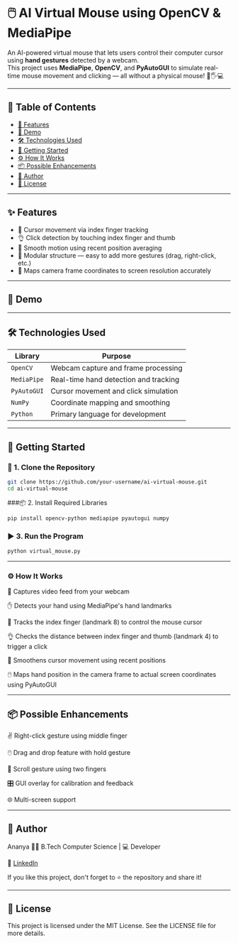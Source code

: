 # 🖱️ AI Virtual Mouse using OpenCV & MediaPipe

An AI-powered virtual mouse that lets users control their computer cursor using **hand gestures** detected by a webcam.  
This project uses **MediaPipe**, **OpenCV**, and **PyAutoGUI** to simulate real-time mouse movement and clicking — all without a physical mouse! 🧠🖐️💻

---

## 📌 Table of Contents

- [📌 Features](#-features)
- [🎥 Demo](#-demo)
- [🛠 Technologies Used](#-technologies-used)
- [🚀 Getting Started](#-getting-started)
- [⚙️ How It Works](#️-how-it-works)
- [📦 Possible Enhancements](#-possible-enhancements)
- [🙋 Author](#-author)
- [📄 License](#-license)

---

## ✨ Features

- 🎯 Cursor movement via index finger tracking
- 👌 Click detection by touching index finger and thumb
- 🔁 Smooth motion using recent position averaging
- 🧩 Modular structure — easy to add more gestures (drag, right-click, etc.)
- 📐 Maps camera frame coordinates to screen resolution accurately

---

## 🎥 Demo



---

## 🛠 Technologies Used

| Library       | Purpose                                |
|---------------|----------------------------------------|
| `OpenCV`      | Webcam capture and frame processing    |
| `MediaPipe`   | Real-time hand detection and tracking  |
| `PyAutoGUI`   | Cursor movement and click simulation   |
| `NumPy`       | Coordinate mapping and smoothing       |
| `Python`      | Primary language for development       |

---

## 🚀 Getting Started

### 📁 1. Clone the Repository

```bash
git clone https://github.com/your-username/ai-virtual-mouse.git
cd ai-virtual-mouse
```

###📦 2. Install Required Libraries
```bash
pip install opencv-python mediapipe pyautogui numpy
```

### ▶️ 3. Run the Program
```bash
python virtual_mouse.py
```

---

### ⚙️ How It Works
🎥 Captures video feed from your webcam

✋ Detects your hand using MediaPipe's hand landmarks

🧠 Tracks the index finger (landmark 8) to control the mouse cursor

👌 Checks the distance between index finger and thumb (landmark 4) to trigger a click

🔁 Smoothens cursor movement using recent positions

🖱️ Maps hand position in the camera frame to actual screen coordinates using PyAutoGUI

---

## 📦 Possible Enhancements
✌️ Right-click gesture using middle finger

🖱️ Drag and drop feature with hold gesture

🔄 Scroll gesture using two fingers

🎛 GUI overlay for calibration and feedback

🌐 Multi-screen support

---

## 🙋 Author
Ananya
👩‍🎓 B.Tech Computer Science | 💻 Developer 

🔗 [LinkedIn](https://www.linkedin.com/in/ananya-jain-01104427b/) 

If you like this project, don't forget to ⭐ the repository and share it!

---

## 📄 License
This project is licensed under the MIT License.
See the LICENSE file for more details.
